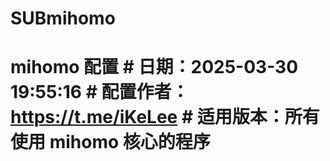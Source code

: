 # SUBmihomo
# mihomo 配置 # 日期：2025-03-30 19:55:16 # 配置作者：https://t.me/iKeLee # 适用版本：所有使用 mihomo 核心的程序
